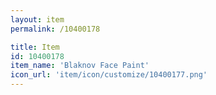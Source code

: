 ```yaml
---
layout: item
permalink: /10400178

title: Item
id: 10400178
item_name: 'Blaknov Face Paint'
icon_url: 'item/icon/customize/10400177.png'
---
```

